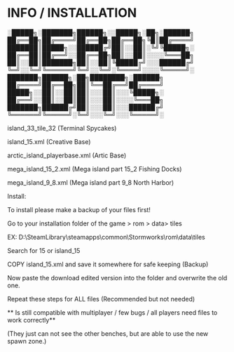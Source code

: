 # INFO / INSTALLATION
░█████╗░███████╗██████╗░░█████╗░██╗░██████╗
██╔══██╗██╔════╝██╔══██╗██╔══██╗╚█║██╔════╝
███████║█████╗░░██████╔╝██║░░██║░╚╝╚█████╗░
██╔══██║██╔══╝░░██╔══██╗██║░░██║░░░░╚═══██╗
██║░░██║███████╗██║░░██║╚█████╔╝░░░██████╔╝
╚═╝░░╚═╝╚══════╝╚═╝░░╚═╝░╚════╝░░░░╚═════╝░
███████╗██████╗░██╗████████╗░██████╗
██╔════╝██╔══██╗██║╚══██╔══╝██╔════╝
█████╗░░██║░░██║██║░░░██║░░░╚█████╗░
██╔══╝░░██║░░██║██║░░░██║░░░░╚═══██╗
███████╗██████╔╝██║░░░██║░░░██████╔╝
╚══════╝╚═════╝░╚═╝░░░╚═╝░░░╚═════╝░

island_33_tile_32 (Terminal Spycakes)

island_15.xml (Creative Base)

arctic_island_playerbase.xml (Artic Base)

mega_island_15_2.xml (Mega island part 15_2 Fishing Docks)

mega_island_9_8.xml (Mega island part 9_8 North Harbor)

Install:

To install please make a backup of your files first!

Go to your installation folder of the game > rom > data> tiles

EX: D:\SteamLibrary\steamapps\common\Stormworks\rom\data\tiles

Search for 15 or island_15

COPY island_15.xml and save it somewhere for safe keeping (Backup)

Now paste the download edited version into the folder and overwrite the old one.

Repeat these steps for ALL files (Recommended but not needed)

** Is still compatible with multiplayer / few bugs / all players need files to work correctly**

(They just can not see the other benches, but are able to use the new spawn zone.)
